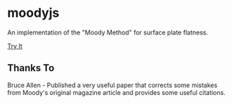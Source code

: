 # moodyjs

An implementation of the "Moody Method" for surface plate flatness.

[Try It](https://brcolow.github.io/moodyjs/)

## Thanks To

Bruce Allen - Published a very useful paper that corrects some mistakes from Moody's original magazine article and provides some useful citations.